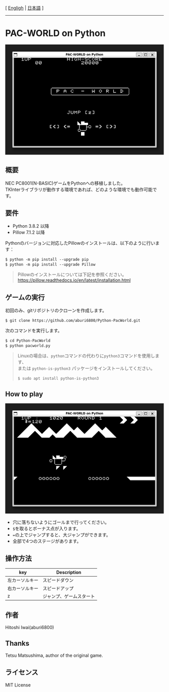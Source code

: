 [ [Engligh](README.md) | [日本語](README_ja.md) ]

---
# PAC-WORLD on Python

<img src="Images/screenshot001.png">

## 概要

NEC PC8001(N-BASIC)ゲームをPythonへの移植しました。  
TKInterライブラリが動作する環境であれば、どのような環境でも動作可能です。  

## 要件

* Python 3.8.2 以降  
* Pillow 7.1.2 以降  

Pythonのバージョンに対応したPillowのインストールは、以下のように行います：  
```
$ python -m pip install --upgrade pip
$ python -m pip install --upgrade Pillow
```

> Pillowのインストールについては下記を参照ください。  
> <https://pillow.readthedocs.io/en/latest/installation.html>

## ゲームの実行

初回のみ、gitリポジトリのクローンを作成します。  
```
$ git clone https://github.com/aburi6800/Python-PacWorld.git
```

次のコマンドを実行します。  
```
$ cd Python-PacWorld
$ python pacworld.py
```

> Linuxの場合は、`python`コマンドの代わりに`python3`コマンドを使用します、  
> または `python-is-python3` パッケージをインストールしてください。
> ```
> $ sudo apt install python-is-python3
> ```

## How to play

<img src="Images/screenshot002.png">

- 穴に落ちないようにゴールまで行ってください。  
- `$`を取るとボーナス点が入ります。
- `=`の上でジャンプすると、大ジャンプができます。
- 全部で4つのステージがあります。

## 操作方法

|key|Description|
| --- | --- |
|左カーソルキー|スピードダウン|
|右カーソルキー|スピードアップ|
|z|ジャンプ、ゲームスタート|

## 作者
Hitoshi Iwai(aburi6800)

## Thanks
Tetsu Matsushima, author of the original game.

## ライセンス
MIT License


